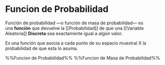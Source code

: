 # Funcion de Probabilidad
Función de probabilidad —o función de masa de probabilidad— es una **función** que devuelve la [[Probabilidad]] de que una [[Variable Aleatoria]] **Discreta** sea exactamente igual a algún valor.

Es una función que asocia a cada punto de su espacio muestral X la probabilidad de que esta lo asuma.

%%Funcion de Probabilidad%%
%%Funcion de Masa de Probabilidad%%